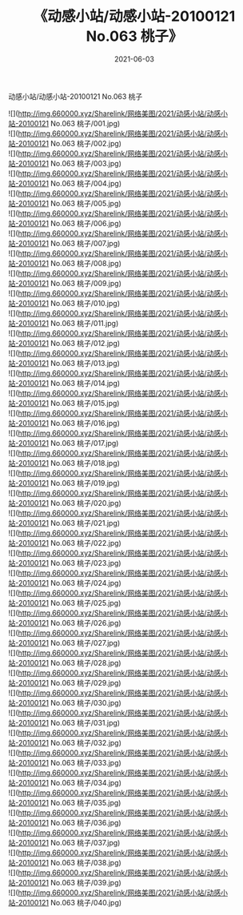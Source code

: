 ﻿---
layout: post
title:  《动感小站/动感小站-20100121 No.063 桃子》
date:   2021-06-03
img: http://img.660000.xyz/Sharelink/网络美图/2021/动感小站/动感小站-20100121 No.063 桃子/000.jpg
categories: [美女, 清纯, 唯美]
---

动感小站/动感小站-20100121 No.063 桃子

 ![](http://img.660000.xyz/Sharelink/网络美图/2021/动感小站/动感小站-20100121 No.063 桃子/001.jpg) <br>![](http://img.660000.xyz/Sharelink/网络美图/2021/动感小站/动感小站-20100121 No.063 桃子/002.jpg) <br>![](http://img.660000.xyz/Sharelink/网络美图/2021/动感小站/动感小站-20100121 No.063 桃子/003.jpg) <br>![](http://img.660000.xyz/Sharelink/网络美图/2021/动感小站/动感小站-20100121 No.063 桃子/004.jpg) <br>![](http://img.660000.xyz/Sharelink/网络美图/2021/动感小站/动感小站-20100121 No.063 桃子/005.jpg) <br>![](http://img.660000.xyz/Sharelink/网络美图/2021/动感小站/动感小站-20100121 No.063 桃子/006.jpg) <br>![](http://img.660000.xyz/Sharelink/网络美图/2021/动感小站/动感小站-20100121 No.063 桃子/007.jpg) <br>![](http://img.660000.xyz/Sharelink/网络美图/2021/动感小站/动感小站-20100121 No.063 桃子/008.jpg) <br>![](http://img.660000.xyz/Sharelink/网络美图/2021/动感小站/动感小站-20100121 No.063 桃子/009.jpg) <br>![](http://img.660000.xyz/Sharelink/网络美图/2021/动感小站/动感小站-20100121 No.063 桃子/010.jpg) <br>![](http://img.660000.xyz/Sharelink/网络美图/2021/动感小站/动感小站-20100121 No.063 桃子/011.jpg) <br>![](http://img.660000.xyz/Sharelink/网络美图/2021/动感小站/动感小站-20100121 No.063 桃子/012.jpg) <br>![](http://img.660000.xyz/Sharelink/网络美图/2021/动感小站/动感小站-20100121 No.063 桃子/013.jpg) <br>![](http://img.660000.xyz/Sharelink/网络美图/2021/动感小站/动感小站-20100121 No.063 桃子/014.jpg) <br>![](http://img.660000.xyz/Sharelink/网络美图/2021/动感小站/动感小站-20100121 No.063 桃子/015.jpg) <br>![](http://img.660000.xyz/Sharelink/网络美图/2021/动感小站/动感小站-20100121 No.063 桃子/016.jpg) <br>![](http://img.660000.xyz/Sharelink/网络美图/2021/动感小站/动感小站-20100121 No.063 桃子/017.jpg) <br>![](http://img.660000.xyz/Sharelink/网络美图/2021/动感小站/动感小站-20100121 No.063 桃子/018.jpg) <br>![](http://img.660000.xyz/Sharelink/网络美图/2021/动感小站/动感小站-20100121 No.063 桃子/019.jpg) <br>![](http://img.660000.xyz/Sharelink/网络美图/2021/动感小站/动感小站-20100121 No.063 桃子/020.jpg) <br>![](http://img.660000.xyz/Sharelink/网络美图/2021/动感小站/动感小站-20100121 No.063 桃子/021.jpg) <br>![](http://img.660000.xyz/Sharelink/网络美图/2021/动感小站/动感小站-20100121 No.063 桃子/022.jpg) <br>![](http://img.660000.xyz/Sharelink/网络美图/2021/动感小站/动感小站-20100121 No.063 桃子/023.jpg) <br>![](http://img.660000.xyz/Sharelink/网络美图/2021/动感小站/动感小站-20100121 No.063 桃子/024.jpg) <br>![](http://img.660000.xyz/Sharelink/网络美图/2021/动感小站/动感小站-20100121 No.063 桃子/025.jpg) <br>![](http://img.660000.xyz/Sharelink/网络美图/2021/动感小站/动感小站-20100121 No.063 桃子/026.jpg) <br>![](http://img.660000.xyz/Sharelink/网络美图/2021/动感小站/动感小站-20100121 No.063 桃子/027.jpg) <br>![](http://img.660000.xyz/Sharelink/网络美图/2021/动感小站/动感小站-20100121 No.063 桃子/028.jpg) <br>![](http://img.660000.xyz/Sharelink/网络美图/2021/动感小站/动感小站-20100121 No.063 桃子/029.jpg) <br>![](http://img.660000.xyz/Sharelink/网络美图/2021/动感小站/动感小站-20100121 No.063 桃子/030.jpg) <br>![](http://img.660000.xyz/Sharelink/网络美图/2021/动感小站/动感小站-20100121 No.063 桃子/031.jpg) <br>![](http://img.660000.xyz/Sharelink/网络美图/2021/动感小站/动感小站-20100121 No.063 桃子/032.jpg) <br>![](http://img.660000.xyz/Sharelink/网络美图/2021/动感小站/动感小站-20100121 No.063 桃子/033.jpg) <br>![](http://img.660000.xyz/Sharelink/网络美图/2021/动感小站/动感小站-20100121 No.063 桃子/034.jpg) <br>![](http://img.660000.xyz/Sharelink/网络美图/2021/动感小站/动感小站-20100121 No.063 桃子/035.jpg) <br>![](http://img.660000.xyz/Sharelink/网络美图/2021/动感小站/动感小站-20100121 No.063 桃子/036.jpg) <br>![](http://img.660000.xyz/Sharelink/网络美图/2021/动感小站/动感小站-20100121 No.063 桃子/037.jpg) <br>![](http://img.660000.xyz/Sharelink/网络美图/2021/动感小站/动感小站-20100121 No.063 桃子/038.jpg) <br>![](http://img.660000.xyz/Sharelink/网络美图/2021/动感小站/动感小站-20100121 No.063 桃子/039.jpg) <br>![](http://img.660000.xyz/Sharelink/网络美图/2021/动感小站/动感小站-20100121 No.063 桃子/040.jpg) <br>